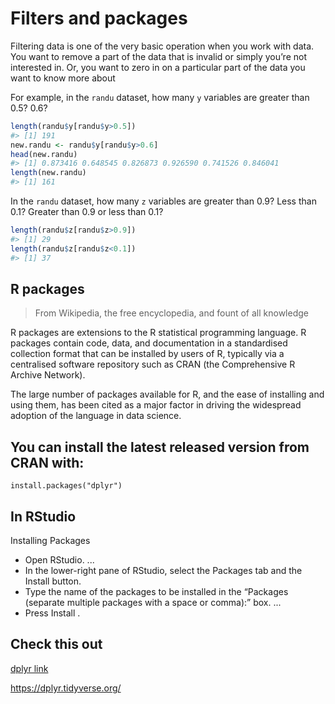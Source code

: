 # Filters and packages

Filtering data is one of the very basic operation when you work with data. You want to remove a part of the data that is invalid or simply you’re not interested in. Or, you want to zero in on a particular part of the data you want to know more about

For example, in the `randu` dataset, how many `y` variables are greater than 0.5?  0.6?


```r
length(randu$y[randu$y>0.5])
#> [1] 191
new.randu <- randu$y[randu$y>0.6]
head(new.randu)
#> [1] 0.873416 0.648545 0.826873 0.926590 0.741526 0.846041
length(new.randu)
#> [1] 161
```

In the `randu` dataset, how many `z` variables are greater than 0.9?  Less than 0.1?  Greater than 0.9 or less than 0.1?


```r
length(randu$z[randu$z>0.9])
#> [1] 29
length(randu$z[randu$z<0.1])
#> [1] 37
```

## R packages
> From Wikipedia, the free encyclopedia, and fount of all knowledge

R packages are extensions to the R statistical programming language. R packages contain code, data, and documentation in a standardised collection format that can be installed by users of R, typically via a centralised software repository such as CRAN (the Comprehensive R Archive Network).

The large number of packages available for R, and the ease of installing and using them, has been cited as a major factor in driving the widespread adoption of the language in data science.

## You can install the latest released version from CRAN with:

`install.packages("dplyr")`

## In RStudio 

Installing Packages

- Open RStudio. ...
- In the lower-right pane of RStudio, select the Packages tab and the Install button.
- Type the name of the packages to be installed in the “Packages (separate multiple packages with a space or comma):” box. ...
- Press Install .

## Check this out

[dplyr link](https://dplyr.tidyverse.org/)

https://dplyr.tidyverse.org/
